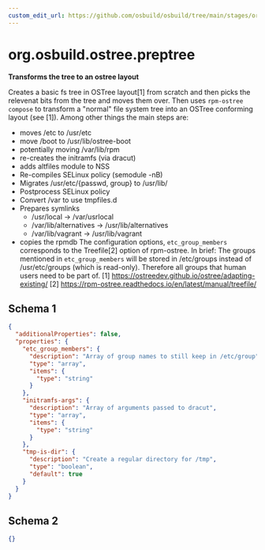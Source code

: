 ```yaml
---
custom_edit_url: https://github.com/osbuild/osbuild/tree/main/stages/org.osbuild.ostree.preptree.meta.json
---
```

# org.osbuild.ostree.preptree
<!--
[//]: # ( DO NOT MODIFY THIS FILE! )
[//]: # ( This content is generated by `scripts/pull_osbuild_modules.py` )
[//]: # ( Rather change the source of this: https://github.com/osbuild/osbuild/tree/main/stages/org.osbuild.ostree.preptree.meta.json )
-->

**Transforms the tree to an ostree layout**

Creates a basic fs tree in OSTree layout\[1\] from scratch and then picks
the relevenat bits from the tree and moves them over.
Then uses `rpm-ostree compose` to transform a "normal" file system tree
into an OSTree conforming layout (see \[1\]). Among other things the main
steps are:
  - moves /etc to /usr/etc
  - move /boot to /usr/lib/ostree-boot
  - potentially moving /var/lib/rpm
  - re-creates the initramfs (via dracut)
  - adds altfiles module to NSS
  - Re-compiles SELinux policy (semodule -nB)
  - Migrates /usr/etc/\{passwd, group\} to /usr/lib/
  - Postprocess SELinux policy
  - Convert /var to use tmpfiles.d
  - Prepares symlinks
    - /usr/local -\> /var/usrlocal
    - /var/lib/alternatives -\> /usr/lib/alternatives
    - /var/lib/vagrant -\> /usr/lib/vagrant
  - copies the rpmdb
The configuration options, `etc_group_members` corresponds to the
Treefile\[2\] option of rpm-ostree. In brief: The groups mentioned
in `etc_group_members` will be stored in /etc/groups instead of
/usr/etc/groups (which is read-only). Therefore all groups that
human users need to be part of.
\[1\] https://ostreedev.github.io/ostree/adapting-existing/
\[2\] https://rpm-ostree.readthedocs.io/en/latest/manual/treefile/

## Schema 1

```json
{
  "additionalProperties": false,
  "properties": {
    "etc_group_members": {
      "description": "Array of group names to still keep in /etc/group",
      "type": "array",
      "items": {
        "type": "string"
      }
    },
    "initramfs-args": {
      "description": "Array of arguments passed to dracut",
      "type": "array",
      "items": {
        "type": "string"
      }
    },
    "tmp-is-dir": {
      "description": "Create a regular directory for /tmp",
      "type": "boolean",
      "default": true
    }
  }
}
```

## Schema 2

```json
{}
```
